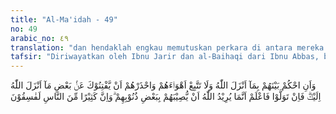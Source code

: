 ```yaml
---
title: "Al-Ma'idah - 49"
no: 49
arabic_no: ٤٩
translation: "dan hendaklah engkau memutuskan perkara di antara mereka menurut apa yang diturunkan Allah, dan janganlah engkau mengikuti keinginan mereka. Dan waspadalah terhadap mereka, jangan sampai mereka memperdayakan engkau terhadap sebagian apa yang telah diturunkan Allah kepadamu. Jika mereka berpaling (dari hukum yang telah diturunkan Allah), maka ketahuilah bahwa sesungguhnya Allah berkehendak menimpakan musibah kepada mereka disebabkan sebagian dosa-dosa mereka. Dan sungguh, kebanyakan manusia adalah orang-orang yang fasik."
tafsir: "Diriwayatkan oleh Ibnu Jarir dan al-Baihaqi dari Ibnu Abbas, bahwa Kaab bin Asad, Abdullah bin Suriya, Wisyas bin Qais dari orang-orang Yahudi berkata \"Mari kita pergi kepada Muhammad, mudah-mudahan kita dapat menyesatkannya.\" Maka pergilah mereka menghadap Rasulullah lalu mereka berkata kepada Rasulullah saw.: \n\n\"Hai Muhammad, kamu telah mengetahui bahwa kami ini adalah pendeta Yahudi, para pembesar dan pemimpinnya. Kalau kami mengikuti kamu, orang-orang Yahudi pasti mengikuti kami dan tidak akan ada di antara mereka yang berani menentang. Di antara kami dan kaum kami ada sengketa. Persengketaan itu akan kami bawa kepadamu, maka hendaklah engkau memenangkan kami terhadap mereka, dan kami akan beriman dan akan membenarkan kamu. Maka Rasulullah enggan (mengikuti kehendak mereka) itu dan Allah Azza wa Jalla menurunkan ayat tentang perkara mereka.... wa anihkum bainahum bima anzala Allah....\"(Riwayat Ibnu Jarir dan al-Baihaqi dari Ibnu Abbas)\n\nNabi saw menolak permintaan mereka, maka turunlah ayat ini. Nabi Muhammad agar memutuskan perkara orang-orang Yahudi yang diajukan kepadanya sesuai dengan apa yang telah diturunkan Allah dan jangan sekali-sekali menuruti keinginan dan kehendak hawa nafsu mereka. Allah mengingatkan kepada Nabi supaya berhati-hati menghadapi siasat mereka, jangan sampai terjebak oleh tipu daya mereka yang ingin menyelewengkan beliau dari sebagian hukum yang telah diturunkan dan digariskan Allah kepadanya.\n\nKalau mereka masih juga berpaling dan tidak mau menerima keputusan yang berdasarkan apa yang telah diturunkan Allah karena memang maksud mereka meminta kepada Nabi untuk memutuskan perkaranya sekedar untuk memancing dan menjebaknya, kalau-kalau bisa berpaling dari hukum Allah. Ketahuilah bahwa yang demikian itu karena Allah menghendaki akan menimpakan azab kepada mereka di dunia, akibat dosa-dosanya dan akan disempurnakan nanti di akhirat, siksaan yang amat pedih. Memang kebanyakan manusia adalah fasik, bersifat seperti orang-orang kafir, senang meninggalkan hukum-hukum Allah dan syariat yang telah dipilihkan untuk mereka."
---
```


وَاَنِ احْكُمْ بَيْنَهُمْ بِمَآ اَنْزَلَ اللّٰهُ وَلَا تَتَّبِعْ اَهْوَاۤءَهُمْ وَاحْذَرْهُمْ اَنْ يَّفْتِنُوْكَ عَنْۢ بَعْضِ مَآ اَنْزَلَ اللّٰهُ اِلَيْكَۗ فَاِنْ تَوَلَّوْا فَاعْلَمْ اَنَّمَا يُرِيْدُ اللّٰهُ اَنْ يُّصِيْبَهُمْ بِبَعْضِ ذُنُوْبِهِمْ ۗوَاِنَّ كَثِيْرًا مِّنَ النَّاسِ لَفٰسِقُوْنَ
